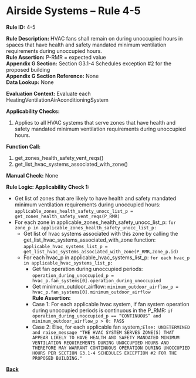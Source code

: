 # Airside Systems – Rule 4-5

**Rule ID:** 4-5
 
**Rule Description:** HVAC fans shall remain on during unoccupied hours in spaces that have health and safety mandated minimum ventilation requirements during unoccupied hours.  
**Rule Assertion:** P-RMR = expected value                                           
**Appendix G Section:** Section G3.1-4 Schedules exception #2 for the proposed building  
**Appendix G Section Reference:** None  
**Data Lookup:** None  

**Evaluation Context:** Evaluate each HeatingVentilationAirAconditioningSystem  

**Applicability Checks:** 

1. Applies to all HVAC systems that serve zones that have health and safety mandated minimum ventilation requirements during unoccupied hours. 
 
**Function Call:** 

1. get_zones_health_safety_vent_reqs()
2. get_list_hvac_systems_associated_with_zone()

**Manual Check:** None  
  
**Rule Logic:**
**Applicability Check 1:** 
- Get list of zones that are likely to have health and safety mandated minimum ventilation requirements during unoccupied hours: `applicable_zones_health_safety_unocc_list_p = get_zones_health_safety_vent_reqs(P_RMR)`
- For each zone in applicable_zones_health_safety_unocc_list_p: `for zone_p in applicable_zones_health_safety_unocc_list_p:`
    - Get list of hvac systems associated with this zone by calling the get_list_hvac_systems_associated_with_zone function: `applicable_hvac_systems_list_p = get_list_hvac_systems_associated_with_zone(P_RMR,zone_p.id)`                          
    - For each hvac_p in applicable_hvac_systems_list_p: `for each hvac_p in applicable_hvac_systems_list_p:`                         
        - Get fan operation during unoccupied periods: `operation_during_unoccupied_p = hvac_p.fan_systems[0].operation_during_unoccupied`  
        - Get minimum_outdoor_airflow: `minimum_outdoor_airflow_p = hvac_p.fan_systems[0].minimum_outdoor_airflow`  
        **Rule Assertion:**
        - Case 1: For each applicable hvac system, if fan system operation during unoccupied periods is continuous in the P_RMR: `if operation_during_unoccupied_p == “CONTINUOUS” and minimum_outdoor_airflow_p > 0: PASS`
        - Case 2: Else, for each applicable fan system,:`Else: UNDETERMINED and raise_message "THE HVAC SYSTEM SERVES ZONE(S) THAT APPEAR LIKELY TO HAVE HEALTH AND SAFETY MANDATED MINIMUM VENTILATION REQUIREMENTS DURING UNOCCUPIED HOURS AND THEREFORE MAY WARRANT CONTINUOUS OPERATION DURING UNOCCUPIED HOURS PER SECTION G3.1-4 SCHEDULES EXCEPTION #2 FOR THE PROPOSED BUILDING." `

**[Back](../_toc.md)**